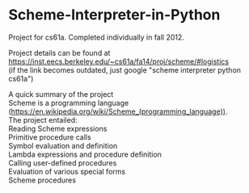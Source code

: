 # Scheme-Interpreter-in-Python

Project for cs61a. Completed individually in fall 2012.  
  
Project details can be found at  
https://inst.eecs.berkeley.edu/~cs61a/fa14/proj/scheme/#logistics  
(if the link becomes outdated, just google "scheme interpreter python cs61a")  
  
A quick summary of the project  
Scheme is a programming language (https://en.wikipedia.org/wiki/Scheme_(programming_language)).  
The project entailed:  
Reading Scheme expressions  
Primitive procedure calls  
Symbol evaluation and definition  
Lambda expressions and procedure definition  
Calling user-defined procedures  
Evaluation of various special forms  
Scheme procedures  
